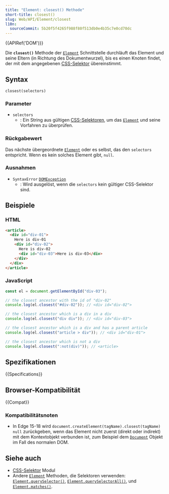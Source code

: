 ```yaml
---
title: "Element: closest() Methode"
short-title: closest()
slug: Web/API/Element/closest
l10n:
  sourceCommit: 5b20f5f4265f988f80f513db0e4b35c7e0cd70dc
---
```


{{APIRef('DOM')}}

Die **`closest()`** Methode der [`Element`](/de/docs/Web/API/Element) Schnittstelle durchläuft das Element und seine Eltern (in Richtung des Dokumentwurzel), bis es einen Knoten findet, der mit dem angegebenen [CSS-Selektor](/de/docs/Learn_web_development/Core/Styling_basics/Basic_selectors) übereinstimmt.

## Syntax

```js-nolint
closest(selectors)
```

### Parameter

- `selectors`
  - : Ein String aus gültigen [CSS-Selektoren](/de/docs/Learn_web_development/Core/Styling_basics/Basic_selectors), um das [`Element`](/de/docs/Web/API/Element) und seine Vorfahren zu überprüfen.

### Rückgabewert

Das nächste übergeordnete [`Element`](/de/docs/Web/API/Element) oder es selbst, das den `selectors` entspricht. Wenn es kein solches Element gibt, `null`.

### Ausnahmen

- `SyntaxError` [`DOMException`](/de/docs/Web/API/DOMException)
  - : Wird ausgelöst, wenn die `selectors` kein gültiger CSS-Selektor sind.

## Beispiele

### HTML

```html
<article>
  <div id="div-01">
    Here is div-01
    <div id="div-02">
      Here is div-02
      <div id="div-03">Here is div-03</div>
    </div>
  </div>
</article>
```

### JavaScript

```js
const el = document.getElementById("div-03");

// the closest ancestor with the id of "div-02"
console.log(el.closest("#div-02")); // <div id="div-02">

// the closest ancestor which is a div in a div
console.log(el.closest("div div")); // <div id="div-03">

// the closest ancestor which is a div and has a parent article
console.log(el.closest("article > div")); // <div id="div-01">

// the closest ancestor which is not a div
console.log(el.closest(":not(div)")); // <article>
```

## Spezifikationen

{{Specifications}}

## Browser-Kompatibilität

{{Compat}}

### Kompatibilitätsnoten

- In Edge 15-18 wird `document.createElement(tagName).closest(tagName)`
  `null` zurückgeben, wenn das Element nicht zuerst (direkt oder
  indirekt) mit dem Kontextobjekt verbunden ist, zum Beispiel dem [`Document`](/de/docs/Web/API/Document) Objekt im
  Fall des normalen DOM.

## Siehe auch

- [CSS-Selektor](/de/docs/Web/CSS/CSS_selectors) Modul
- Andere [`Element`](/de/docs/Web/API/Element) Methoden, die Selektoren verwenden: [`Element.querySelector()`](/de/docs/Web/API/Element/querySelector), [`Element.querySelectorAll()`](/de/docs/Web/API/Element/querySelectorAll), und [`Element.matches()`](/de/docs/Web/API/Element/matches).
